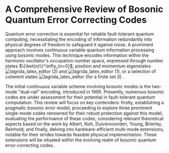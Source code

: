 # A Comprehensive Review of Bosonic Quantum Error Correcting Codes


Quantum error correction is essential for reliable fault-tolerant quantum computing, necessitating the encoding of information redundantly into
physical degrees of freedom to safeguard it against noise. A prominent approach involves continuous variable quantum information processing using bosonic
modes. This technique 
encodes information within the harmonic oscillator's occupation number space, expressed through number states $\{\ket{n}\}^\infty_{n=0}$, 
position and momentum eigenstates ![lagrida_latex_editor (2)](https://github.com/Riddhiman2005/A-Comprehensive-Review-of-Bosonic-Quantum-Error-Correcting-Codes/assets/130882317/6e3da06d-52db-4b89-b6a8-7ecda620f414) and 
![lagrida_latex_editor (1)](https://github.com/Riddhiman2005/A-Comprehensive-Review-of-Bosonic-Quantum-Error-Correcting-Codes/assets/130882317/980aa327-c6df-485a-9adf-f02dcaa845f4), 
or a selection of coherent states 
![lagrida_latex_editor](https://github.com/Riddhiman2005/A-Comprehensive-Review-of-Bosonic-Quantum-Error-Correcting-Codes/assets/130882317/ac83add3-9ced-427c-b763-d4aa8d05a457)
 (for a finite set $S$) .

The initial continuous variable scheme involving bosonic modes is the 
two-mode "dual-rail" encoding, introduced in 1995. Presently, numerous bosonic codes are under assessment for their 
potential in fault-tolerant quantum computation. This review will focus on key contenders: firstly, establishing a pragmatic bosonic error model; 
proceeding to explore three prominent single-mode codes renowned for their robust protection against this model; evaluating the performance of these codes, 
considering relevant theoretical aspects based on the work by Albert, Noh, Duivenvoorden, Young, Brierley, Reinhold; and finally, delving into 
hardware-efficient multi-mode extensions, 
notable for their strides towards feasible physical implementation. These extensions will be situated within the evolving realm of bosonic quantum error-correcting codes.

